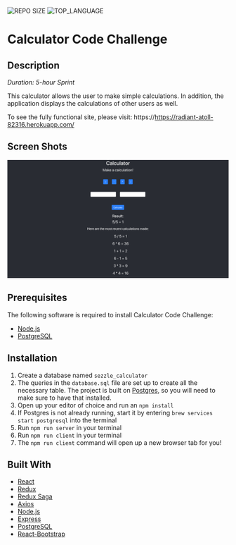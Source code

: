 ![REPO SIZE](https://img.shields.io/github/repo-size/scottbromander/the_marketplace.svg?style=flat-square)
![TOP_LANGUAGE](https://img.shields.io/github/languages/top/scottbromander/the_marketplace.svg?style=flat-square)

# Calculator Code Challenge

## Description

_Duration: 5-hour Sprint_

This calculator allows the user to make simple calculations. In addition, the application displays the calculations of other users as well.

To see the fully functional site, please visit: https://https://radiant-atoll-82316.herokuapp.com/


## Screen Shots

![Homepage](/public/screenshot.jpg)


## Prerequisites

The following software is required to install Calculator Code Challenge:

- [Node.js](https://nodejs.org/en/)
- [PostgreSQL](https://www.postgresql.org/download/)


## Installation

1. Create a database named `sezzle_calculator`
2. The queries in the `database.sql` file are set up to create all the necessary table. The project is built on [Postgres](https://www.postgresql.org/download/), so you will need to make sure to have that installed. 
3. Open up your editor of choice and run an `npm install`
4. If Postgres is not already running, start it by entering `brew services start postgresql` into the terminal
5. Run `npm run server` in your terminal
6. Run `npm run client` in your terminal
7. The `npm run client` command will open up a new browser tab for you!


## Built With

- [React](https://reactjs.org/)
- [Redux](https://redux.js.org/)
- [Redux Saga](https://redux-saga.js.org/)
- [Axios](https://www.npmjs.com/package/axios)
- [Node.js](https://nodejs.org/en/)
- [Express](https://expressjs.com/)
- [PostgreSQL](https://www.postgresql.org/download/)
- [React-Bootstrap](https://react-bootstrap.github.io/)
  
